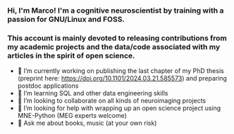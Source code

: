 ### Hi, I'm Marco! I'm a cognitive neuroscientist by training with a passion for GNU/Linux and FOSS. 
### This account is mainly devoted to releasing contributions from my academic projects and the data/code associated with my articles in the spirit of open science.

- 🔭 I’m currently working on publishing the last chapter of my PhD thesis (preprint here: https://doi.org/10.1101/2024.03.21.585573) and preparing postdoc applications
- 🌱 I’m learning SQL and other data engineering skills
- 👯 I’m looking to collaborate on all kinds of neuroimaging projects
- 🤔 I’m looking for help with wrapping up an open science project using MNE-Python (MEG experts welcome)
- 💬 Ask me about books, music (at your own risk)

<!--
**mbedini/mbedini** is a ✨ _special_ ✨ repository because its `README.md` (this file) appears on your GitHub profile.

Here are some ideas to get you started:

- 🔭 I’m currently working on ...
- 🌱 I’m currently learning ...
- 👯 I’m looking to collaborate on ...
- 🤔 I’m looking for help with ...
- 💬 Ask me about ...
- 📫 How to reach me: ...
- ⚡ Fun fact: ...
-->
